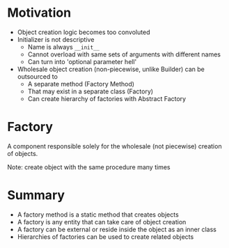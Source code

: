 # Motivation

- Object creation logic becomes too convoluted
- Initializer is not descriptive
  - Name is always `__init__`
  - Cannot overload with same sets of arguments with different names
  - Can turn into 'optional parameter hell'
- Wholesale object creation (non-piecewise, unlike Builder) can be outsourced to
  - A separate method (Factory Method)
  - That may exist in a separate class (Factory)
  - Can create hierarchy of factories with Abstract Factory

# Factory

A component responsible solely for the wholesale (not piecewise) creation of objects.

Note: create object with the same procedure many times

# Summary

- A factory method is a static method that creates objects
- A factory is any entity that can take care of object creation
- A factory can be external or reside inside the object as an inner class
- Hierarchies of factories can be used to create related objects
